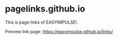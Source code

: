 # pagelinks.github.io
This is page links of EASYIMPULSE!.

Preview link page: https://easyimpulse.github.io/links/

